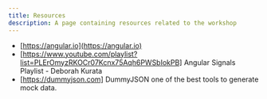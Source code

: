 ```yaml
---
title: Resources
description: A page containing resources related to the workshop
---
```



- [https://angular.io](https://angular.io)
- [https://www.youtube.com/playlist?list=PLErOmyzRKOCr07Kcnx75Aqh6PWSbIokPB] Angular Signals Playlist - Deborah Kurata
- [https://dummyjson.com] DummyJSON one of the best tools to generate mock data.